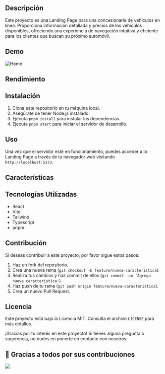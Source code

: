 ## Descripción

Este proyecto es una Landing Page para una concesionaria de vehículos en línea. Proporciona información detallada y precios de los vehículos disponibles, ofreciendo una experiencia de navegación intuitiva y eficiente para los clientes que buscan su próximo automóvil.

## Demo
![Home](https://github.com/Casadjes/car-website/assets/115717042/1c1966d0-c5bf-42fa-95ec-e0fa5a9caace)


## Rendimiento

## Instalación

1. Clona este repositorio en tu máquina local.
2. Asegúrate de tener Node.js instalado.
3. Ejecuta `pnpm install` para instalar las dependencias.
4. Ejecuta `pnpm start` para iniciar el servidor de desarrollo.

## Uso

Una vez que el servidor esté en funcionamiento, puedes acceder a la Landing Page a través de tu navegador web visitando `http://localhost:5173`.

## Características

## Tecnologías Utilizadas

- React
- Vite
- Tailwind
- Typescript
- pnpm

## Contribución

Si deseas contribuir a este proyecto, por favor sigue estos pasos:

1. Haz un fork del repositorio.
2. Crea una nueva rama (`git checkout -b feature/nueva-caracteristica`).
3. Realiza tus cambios y haz commit de ellos (`git commit -am 'Agrega nueva característica'`).
4. Haz push de tu rama (`git push origin feature/nueva-caracteristica`).
5. Crea un nuevo Pull Request.

## Licencia

Este proyecto está bajo la Licencia MIT. Consulta el archivo `LICENSE` para más detalles.

¡Gracias por tu interés en este proyecto! Si tienes alguna pregunta o sugerencia, no dudes en ponerte en contacto con nosotros.

## 👏 Gracias a todos por sus contribuciones

<img align="left" src="https://contributors-img.web.app/image?repo=Lostovayne/car-website"/>
